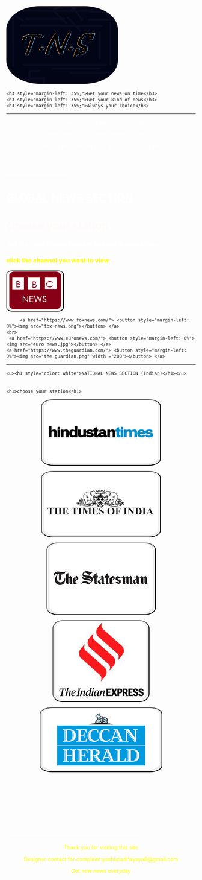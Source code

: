 <html>
<head>
<body background="astronomy-gb9a3b3e76_1280.jpg">
	<img src="memes.png" style="border-radius: 30%; ">
         
	<h3 style="margin-left: 35%;">Get your news on time</h3>
	<h3 style="margin-left: 35%;">Get your kind of news</h3>
	<h3 style="margin-left: 35%;">Always your choice</h3>
<hr>
		<p style="color: white">Get news of global and national together</p>
		<p style="color: white">connect with various news network in one place</p>
		<p style="color: white">connect with network such as BBC,SKY,CNN etc..</p>
	<h1 style="color:white">____________</h1>
	<u><h1 style="color: white">GLOBAL NEWS SECTION</u></h1>
<h1 style="color: snow">choose your station</h1>
<h3 style="color: white">Get the news station that are floating in space for u. </h3>
<h3 style="color: yellow">click the channel you want to view</h3>
	<a href="https://www.bbc.com/news"><button onclick=""><img src="BBC.png"></button></a>
	
         <a href="https://www.foxnews.com/"> <button style="margin-left: 0%"><img src="fox news.png"></button> </a>
	<br>
	 <a href="https://www.euronews.com/"> <button style="margin-left: 0%"><img src="euro news.jpg"></button> </a>
	<a href="https://www.theguardian.com/"> <button style="margin-left: 0%"><img src="the guardian.png" width ="200"></button> </a>
	
	 
      
<hr>

	<u><h1 style="color: white">NATIONAL NEWS SECTION (Indian)</h1></u>

	
	<h1>choose your station</h1>
<a href="https://www.hindustantimes.com/"><button onclick=""><img src="hindustan times.png"></button></a>

<a href="https://timesofindia.indiatimes.com/"><button style="margin-left: 20"><img src="the times of india.png"></button></a>

<a href="https://www.thestatesman.com/"><button style="margin-left: 20"><img src="statesmen.png"></button></a>

<a href="https://indianexpress.com/"><button style="margin-left: 20"><img src="the indian express.jpg"></button></a>
	
<a href="https://www.deccanherald.com/"><button style="margin-left: 20"><img src="deccan1.png"></button></a>
<style type="text/css">
	img{ border-radius: 10%;

	}
	button{ border-radius: 10% 
	 }
</style>
<br>
<br>
<br>
<br>
<br>
<h1 style="color: white">___________________________</h1>


	
<p>Thank you for visiting this site</p>
<p>Designer contact for complaint:yashupadhayaya8@gmail.com </p>
<p>Get new news everyday</p>
<style type="text/css">
	p{ text-align: center;
	    color: yellow;
	}
</style>
	

